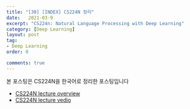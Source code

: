 ```yaml
---
title: "[30] [INDEX] CS224N 정리"
date:   2021-03-9
excerpt: "CS224n: Natural Language Processing with Deep Learning"
category: [Deep Learning]
layout: post
tag:
- Deep Learning
order: 0

comments: true
---
```



본 포스팅은 CS224N을 한국어로 정리한 포스팅입니다   
* [CS224N lecture overview](https://web.stanford.edu/class/cs224n/)     
* [CS224N lecture vedio](https://www.youtube.com/watch?v=rmVRLeJRkl4&list=PLoROMvodv4rOSH4v6133s9LFPRHjEmbmJ)


   
   





